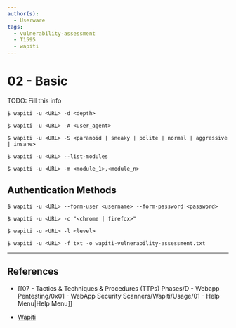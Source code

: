 ```yaml
---
author(s):
  - Userware
tags:
  - vulnerability-assessment
  - T1595
  - wapiti
---
```

# 02 - Basic

TODO: Fill this info

```
$ wapiti -u <URL> -d <depth>
```

```
$ wapiti -u <URL> -A <user_agent>
```

```
$ wapiti -u <URL> -S <paranoid | sneaky | polite | normal | aggressive | insane>
```

```
$ wapiti -u <URL> --list-modules
```

```
$ wapiti -u <URL> -m <module_1>,<module_n>
```

## Authentication Methods

```
$ wapiti -u <URL> --form-user <username> --form-password <password>
```

```
$ wapiti -u <URL> -c "<chrome | firefox>"
```

```
$ wapiti -u <URL> -l <level>
```

```
$ wapiti -u <URL> -f txt -o wapiti-vulnerability-assessment.txt
```

---
## References

- [[07 - Tactics & Techniques & Procedures (TTPs) Phases/D - Webapp Pentesting/0x01 - WebApp Security Scanners/Wapiti/Usage/01 - Help Menu|Help Menu]]

- [Wapiti](https://wapiti-scanner.github.io/)